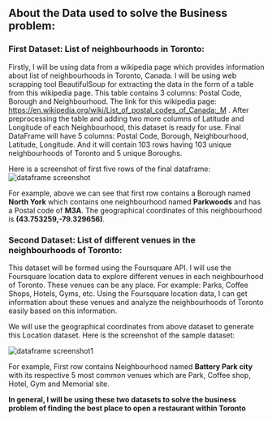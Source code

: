 ## About the Data used to solve the Business problem:

### First Dataset: List of neighbourhoods in Toronto:

Firstly, I will be using data from a wikipedia page which provides information about list of neighbourhoods in Toronto, Canada. I will be using web scrapping tool BeautifulSoup for extracting the data in the form of a table from this wikipedia page.
This table contains 3 columns: Postal Code, Borough and Neighbourhood.
The link for this wikipedia page: https://en.wikipedia.org/wiki/List_of_postal_codes_of_Canada:_M .
After preprocessing the table and adding two more columns of Latitude and Longitude of each Neighbourhood, this dataset is ready for use. 
Final DataFrame will have 5 columns: Postal Code, Borough, Neighbourhood, Latitude, Longitude.
And it will contain 103 rows having 103 unique neighbourhoods of Toronto and 5 unique Boroughs.

Here is a screenshot of first five rows of the final dataframe:
![dataframe screenshot](https://github.com/akshatsinghal92/Coursera_Capstone/blob/master/Images/df_1.JPG)

For example, above we can see that first row contains a Borough named **North York** which contains one neighbourhood named **Parkwoods** and has a Postal code of **M3A**. The geographical coordinates of this neighbourhood is **(43.753259,-79.329656)**.

### Second Dataset: List of different venues in the neighbourhoods of Toronto:

This dataset will be formed using the Foursquare API. I will use the Foursquare location data to explore different venues in each neighbourhood of Toronto.
These venues can be any place. For example: Parks, Coffee Shops, Hotels, Gyms, etc. 
Using the Foursquare location data, I can get information about these venues and analyze the neighbourhoods of Toronto easily based on this information.

We will use the geographical coordinates from above dataset to generate this Location dataset.
Here is the screenshot of the sample dataset:

![dataframe screenshot1](https://github.com/akshatsinghal92/Coursera_Capstone/blob/master/Images/df_3.JPG)

For example, First row contains Neighbourhood named **Battery Park city** with its respective 5 most common venues which are Park, Coffee shop, Hotel, Gym and Memorial site.


**In general, I will be using these two datasets to solve the business problem of finding the best place to open a restaurant within Toronto**
